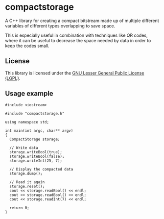 # compactstorage

A C++ library for creating a compact bitstream made up of multiple different variables of different types overlapping to save space.

This is especially useful in combination with techniques like QR codes, where it can be useful to decrease the space needed by data in order to keep the codes small.

## License

This library is licensed under the [GNU Lesser General Public License (LGPL)](http://www.gnu.org/licenses/lgpl.html).

## Usage example

    #include <iostream>

    #include "compactstorage.h"

    using namespace std;

    int main(int argc, char** argv)
    {
      CompactStorage storage;
  
      // Write data
      storage.writeBool(true);
      storage.writeBool(false);
      storage.writeInt(25, 7);
      
      // Display the compacted data
      storage.dump();
      
      // Read it again
      storage.reset();
      cout << storage.readBool() << endl;
      cout << storage.readBool() << endl;
      cout << storage.readInt(7) << endl;
      
      return 0;
    }

